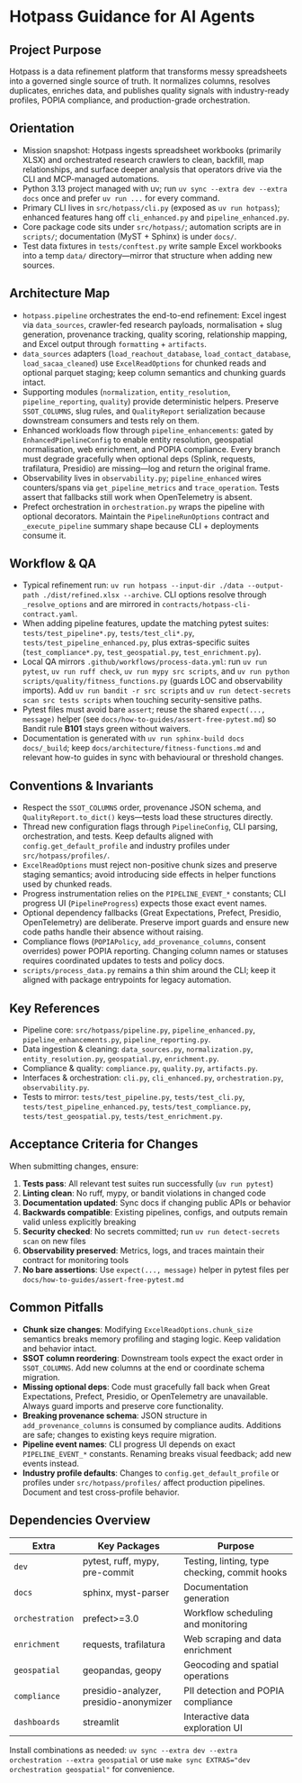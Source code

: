 # Hotpass Guidance for AI Agents

## Project Purpose

Hotpass is a data refinement platform that transforms messy spreadsheets into a governed single source of truth. It normalizes columns, resolves duplicates, enriches data, and publishes quality signals with industry-ready profiles, POPIA compliance, and production-grade orchestration.

## Orientation

- Mission snapshot: Hotpass ingests spreadsheet workbooks (primarily XLSX) and orchestrated research crawlers to clean, backfill, map relationships, and surface deeper analysis that operators drive via the CLI and MCP-managed automations.
- Python 3.13 project managed with uv; run `uv sync --extra dev --extra docs` once and prefer `uv run ...` for every command.
- Primary CLI lives in `src/hotpass/cli.py` (exposed as `uv run hotpass`); enhanced features hang off `cli_enhanced.py` and `pipeline_enhanced.py`.
- Core package code sits under `src/hotpass/`; automation scripts are in `scripts/`; documentation (MyST + Sphinx) is under `docs/`.
- Test data fixtures in `tests/conftest.py` write sample Excel workbooks into a temp `data/` directory—mirror that structure when adding new sources.

## Architecture Map

- `hotpass.pipeline` orchestrates the end-to-end refinement: Excel ingest via `data_sources`, crawler-fed research payloads, normalisation + slug generation, provenance tracking, quality scoring, relationship mapping, and Excel output through `formatting` + `artifacts`.
- `data_sources` adapters (`load_reachout_database`, `load_contact_database`, `load_sacaa_cleaned`) use `ExcelReadOptions` for chunked reads and optional parquet staging; keep column semantics and chunking guards intact.
- Supporting modules (`normalization`, `entity_resolution`, `pipeline_reporting`, `quality`) provide deterministic helpers. Preserve `SSOT_COLUMNS`, slug rules, and `QualityReport` serialization because downstream consumers and tests rely on them.
- Enhanced workloads flow through `pipeline_enhancements`: gated by `EnhancedPipelineConfig` to enable entity resolution, geospatial normalisation, web enrichment, and POPIA compliance. Every branch must degrade gracefully when optional deps (Splink, requests, trafilatura, Presidio) are missing—log and return the original frame.
- Observability lives in `observability.py`; `pipeline_enhanced` wires counters/spans via `get_pipeline_metrics` and `trace_operation`. Tests assert that fallbacks still work when OpenTelemetry is absent.
- Prefect orchestration in `orchestration.py` wraps the pipeline with optional decorators. Maintain the `PipelineRunOptions` contract and `_execute_pipeline` summary shape because CLI + deployments consume it.

## Workflow & QA

- Typical refinement run: `uv run hotpass --input-dir ./data --output-path ./dist/refined.xlsx --archive`. CLI options resolve through `_resolve_options` and are mirrored in `contracts/hotpass-cli-contract.yaml`.
- When adding pipeline features, update the matching pytest suites: `tests/test_pipeline*.py`, `tests/test_cli*.py`, `tests/test_pipeline_enhanced.py`, plus extras-specific suites (`test_compliance*.py`, `test_geospatial.py`, `test_enrichment.py`).
- Local QA mirrors `.github/workflows/process-data.yml`: run `uv run pytest`, `uv run ruff check`, `uv run mypy src scripts`, and `uv run python scripts/quality/fitness_functions.py` (guards LOC and observability imports). Add `uv run bandit -r src scripts` and `uv run detect-secrets scan src tests scripts` when touching security-sensitive paths.
- Pytest files must avoid bare `assert`; reuse the shared `expect(..., message)` helper (see `docs/how-to-guides/assert-free-pytest.md`) so Bandit rule **B101** stays green without waivers.
- Documentation is generated with `uv run sphinx-build docs docs/_build`; keep `docs/architecture/fitness-functions.md` and relevant how-to guides in sync with behavioural or threshold changes.

## Conventions & Invariants

- Respect the `SSOT_COLUMNS` order, provenance JSON schema, and `QualityReport.to_dict()` keys—tests load these structures directly.
- Thread new configuration flags through `PipelineConfig`, CLI parsing, orchestration, and tests. Keep defaults aligned with `config.get_default_profile` and industry profiles under `src/hotpass/profiles/`.
- `ExcelReadOptions` must reject non-positive chunk sizes and preserve staging semantics; avoid introducing side effects in helper functions used by chunked reads.
- Progress instrumentation relies on the `PIPELINE_EVENT_*` constants; CLI progress UI (`PipelineProgress`) expects those exact event names.
- Optional dependency fallbacks (Great Expectations, Prefect, Presidio, OpenTelemetry) are deliberate. Preserve import guards and ensure new code paths handle their absence without raising.
- Compliance flows (`POPIAPolicy`, `add_provenance_columns`, consent overrides) power POPIA reporting. Changing column names or statuses requires coordinated updates to tests and policy docs.
- `scripts/process_data.py` remains a thin shim around the CLI; keep it aligned with package entrypoints for legacy automation.

## Key References

- Pipeline core: `src/hotpass/pipeline.py`, `pipeline_enhanced.py`, `pipeline_enhancements.py`, `pipeline_reporting.py`.
- Data ingestion & cleaning: `data_sources.py`, `normalization.py`, `entity_resolution.py`, `geospatial.py`, `enrichment.py`.
- Compliance & quality: `compliance.py`, `quality.py`, `artifacts.py`.
- Interfaces & orchestration: `cli.py`, `cli_enhanced.py`, `orchestration.py`, `observability.py`.
- Tests to mirror: `tests/test_pipeline.py`, `tests/test_cli.py`, `tests/test_pipeline_enhanced.py`, `tests/test_compliance.py`, `tests/test_geospatial.py`, `tests/test_enrichment.py`.

## Acceptance Criteria for Changes

When submitting changes, ensure:

1. **Tests pass**: All relevant test suites run successfully (`uv run pytest`)
2. **Linting clean**: No ruff, mypy, or bandit violations in changed code
3. **Documentation updated**: Sync docs if changing public APIs or behavior
4. **Backwards compatible**: Existing pipelines, configs, and outputs remain valid unless explicitly breaking
5. **Security checked**: No secrets committed; run `uv run detect-secrets scan` on new files
6. **Observability preserved**: Metrics, logs, and traces maintain their contract for monitoring tools
7. **No bare assertions**: Use `expect(..., message)` helper in pytest files per `docs/how-to-guides/assert-free-pytest.md`

## Common Pitfalls

- **Chunk size changes**: Modifying `ExcelReadOptions.chunk_size` semantics breaks memory profiling and staging logic. Keep validation and behavior intact.
- **SSOT column reordering**: Downstream tools expect the exact order in `SSOT_COLUMNS`. Add new columns at the end or coordinate schema migration.
- **Missing optional deps**: Code must gracefully fall back when Great Expectations, Prefect, Presidio, or OpenTelemetry are unavailable. Always guard imports and preserve core functionality.
- **Breaking provenance schema**: JSON structure in `add_provenance_columns` is consumed by compliance audits. Additions are safe; changes to existing keys require migration.
- **Pipeline event names**: CLI progress UI depends on exact `PIPELINE_EVENT_*` constants. Renaming breaks visual feedback; add new events instead.
- **Industry profile defaults**: Changes to `config.get_default_profile` or profiles under `src/hotpass/profiles/` affect production pipelines. Document and test cross-profile behavior.

## Dependencies Overview

| Extra          | Key Packages                    | Purpose                                              |
| -------------- | ------------------------------- | ---------------------------------------------------- |
| `dev`          | pytest, ruff, mypy, pre-commit  | Testing, linting, type checking, commit hooks        |
| `docs`         | sphinx, myst-parser             | Documentation generation                             |
| `orchestration`| prefect>=3.0                    | Workflow scheduling and monitoring                   |
| `enrichment`   | requests, trafilatura           | Web scraping and data enrichment                     |
| `geospatial`   | geopandas, geopy                | Geocoding and spatial operations                     |
| `compliance`   | presidio-analyzer, presidio-anonymizer | PII detection and POPIA compliance           |
| `dashboards`   | streamlit                       | Interactive data exploration UI                      |

Install combinations as needed: `uv sync --extra dev --extra orchestration --extra geospatial` or use `make sync EXTRAS="dev orchestration geospatial"` for convenience.
